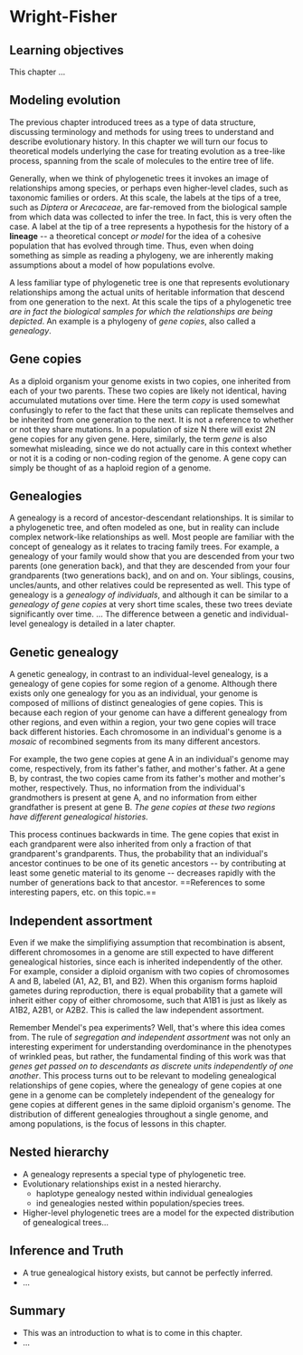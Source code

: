 ---
---


# Wright-Fisher 


## Learning objectives
This chapter ...


## Modeling evolution
The previous chapter introduced trees as a type of data structure,
discussing terminology and methods for using trees to understand
and describe evolutionary history. In this chapter we will turn our
focus to theoretical models underlying the case for treating evolution
as a tree-like process, spanning from the scale of molecules to the
entire tree of life.

Generally, when we think of phylogenetic trees it invokes an image of 
relationships among species, or perhaps even higher-level clades, such as 
taxonomic families or orders. At this scale, the labels at the tips of a
tree, such as *Diptera* or *Arecaceae*, are far-removed from the biological 
sample from which data was collected to infer the tree. In fact, this is 
very often the case. A label at the tip of a tree represents a hypothesis 
for the history of a **lineage** -- a theoretical concept *or model* for 
the idea of a cohesive population that has evolved through time. 
Thus, even when doing something as simple as reading a 
phylogeny, we are inherently making assumptions about a model of 
how populations evolve.
<!-- We can never sample every genome in a species,  -->
<!-- 
## Populations/Species
- Lineages are collections of individuals that ...
- A population exists at any point in time...

## Sampling
- We cannot sample everything, so few samples are used as representatives of lineages.
 -->

A less familiar type of phylogenetic tree is one that represents 
evolutionary relationships among the actual units of heritable 
information that descend from one generation to the next. At this scale
the tips of a phylogenetic tree *are in fact the biological samples for 
which the relationships are being depicted*. An example is a phylogeny
of *gene copies*, also called a *genealogy*. 

<!-- SOME tree-thinking type image here, of gene copies, to pops, to species -->


## Gene copies 
As a diploid organism your genome exists in two copies, one inherited from
each of your two parents. These two copies are likely not identical, having 
accumulated mutations over time. Here the term *copy* is used somewhat 
confusingly to refer to the fact that these units can replicate themselves
and be inherited from one generation to the next. It is not a reference
to whether or not they share mutations. In a population of size N there will
exist 2N gene copies for any given gene. Here, similarly, the term *gene* 
is also somewhat misleading, since we do not actually care in this context
whether or not it is a coding or non-coding region of the genome. A gene 
copy can simply be thought of as a haploid region of a genome.


## Genealogies
A genealogy is a record of ancestor-descendant relationships. It is 
similar to a phylogenetic tree, and often modeled as one, but in reality
can include complex network-like relationships as well. Most people
are familiar with the concept of genealogy as it relates to tracing 
family trees. For example, a genealogy of your family would show that 
you are descended from your two parents (one generation back), and that
they are descended from your four grandparents (two generations back), 
and on and on. Your siblings, cousins, uncles/aunts, and other relatives
could be represented as well. This type of genealogy is a *genealogy of
individuals*, and although it can be similar to a *genealogy of gene copies*
at very short time scales, these two trees deviate significantly over time.
... The difference between a genetic and individual-level genealogy is 
detailed in a later chapter.

<!-- ==image of individual genealogy== -->

## Genetic genealogy
A genetic genealogy, in contrast to an individual-level genealogy, is a
genealogy of gene copies for some region of a genome. Although there exists
only one genealogy for you as an individual, your genome is composed of 
millions of distinct genealogies of gene copies. This is because each 
region of your genome can have a different genealogy from other regions, 
and even within a region, your two gene copies will trace back different 
histories. Each chromosome in an individual's genome is a *mosaic* of 
recombined segments from its many different ancestors.

For example, the two gene copies at gene A in an individual's genome may 
come, respectively, from its father's father, and mother's father. At a 
gene B, by contrast, the two copies came from its father's mother and 
mother's mother, respectively. Thus, no information from the 
individual's grandmothers is present at gene A, and no information 
from either grandfather is present at gene B. *The gene copies at 
these two regions have different genealogical histories.*

This process continues backwards in time. The gene copies that exist
in each grandparent were also inherited from only a fraction of that 
grandparent's grandparents. Thus, the probability that an individual's 
ancestor continues to be one of its genetic ancestors -- by contributing at 
least some genetic material to its genome -- decreases rapidly with the 
number of generations back to that ancestor. ==References to some interesting 
papers, etc. on this topic.==
<!-- We will return to a statistical view of this rate in a later lesson. -->
<!-- We will return to the topic of recombination in detail in a later chapter.  -->
<!-- Aside: This leads to an interesting pattern in which an individual genealogical -->
<!-- history may deviate significantly from their genetic history... -->
<!-- ==image of haplotype genealogy== -->


## Independent assortment
Even if we make the simplifiying assumption that recombination is absent, 
different chromosomes in a genome are still expected to have different 
genealogical histories, since each is inherited independently of the other.
For example, consider a diploid organism with two copies of chromosomes A 
and B, labeled (A1, A2, B1, and B2). When this organism forms haploid gametes
during reproduction, there is equal probability that a gamete will inherit
either copy of either chromosome, such that A1B1 is just as likely as 
A1B2, A2B1, or A2B2. This is called the law independent assortment.

Remember Mendel's pea experiments? Well, that's where this idea comes from.
The rule of *segregation and independent assortment* was not only an 
interesting experiment for understanding overdominance in the phenotypes of 
wrinkled peas, but rather, the fundamental finding of this work was that 
*genes get passed on to descendants as discrete units independently of one 
another*. This process turns out to be relevant to modeling genealogical 
relationships of gene copies, where the genealogy of gene copies at one 
gene in a genome can be completely independent of the genealogy for gene 
copies at different genes in the same diploid organism's genome. The 
distribution of different genealogies throughout a single genome, and among populations, is the focus of lessons in this chapter. 

<!-- 
In the absence of recombination a chromosome can represent a single 
*gene copy* -- a genetic unit that is inherited independantly of other 
genetic units (other chromosomes copies) by its offspring. When 
recombination does occur, however, a chromosome is subdivided by crossover 
events, such that smaller blocks of one genome are recombined with another, 
in which case each non-recombined block of the chromosome represents a 
gene copy. Perhaps the most fitting description of a
gene copy is something for which multiple copies can trace back a 
genealogy without recombination...? -->


## Nested hierarchy
- A genealogy represents a special type of phylogenetic tree.
- Evolutionary relationships exist in a nested hierarchy. 
	- haplotype genealogy nested within individual genealogies
	- ind genealogies nested within population/species trees.
- Higher-level phylogenetic trees are a model for the expected 
distribution of genealogical trees...


## Inference and Truth
- A true genealogical history exists, but cannot be perfectly inferred.
- ...

## Summary
- This was an introduction to what is to come in this chapter.
- ...
